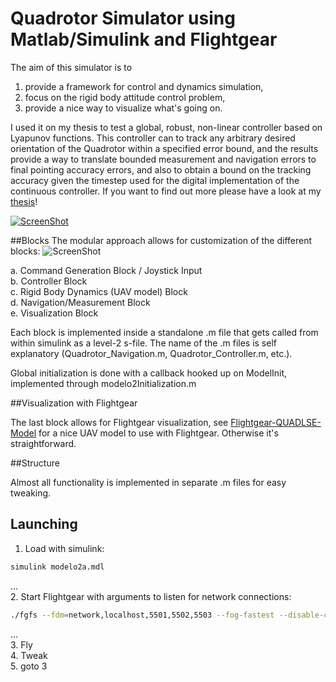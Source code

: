# Quadrotor Simulator using Matlab/Simulink and Flightgear

The aim of this simulator is to  
1. provide a framework for control and dynamics simulation,   
2. focus on the rigid body attitude control problem,  
3. provide a nice way to visualize what's going on.  

I used it on my thesis to test a global, robust, non-linear controller based on Lyapunov functions. This controller can to track any arbitrary desired orientation of the Quadrotor within a specified error bound, and the results provide a way to translate bounded measurement and navigation errors to final pointing accuracy errors, and also to obtain a bound on the tracking accuracy given the timestep used for the digital implementation of the continuous controller. If you want to find out more please have a look at my [thesis](http://psic.fi.uba.ar/Publicaciones/Tesis/Rosito/Rosito.pdf)!

[![ScreenShot](https://github.com/clausqr/qrsim2/raw/master/clipWUM7wxO1uRY.png)](https://www.youtube.com/watch?v=WUM7wxO1uRY)

##Blocks
The modular approach allows for customization of the different blocks:
![ScreenShot](https://github.com/clausqr/qrsim2/raw/master/qrsim2-block-diagram.png)

a. Command Generation Block / Joystick Input  
b. Controller Block  
c. Rigid Body Dynamics (UAV model) Block  
d. Navigation/Measurement Block  
e. Visualization Block  

Each block is implemented inside a standalone .m file that gets called from within simulink as a level-2 s-file. The name of the .m files is self explanatory (Quadrotor_Navigation.m, Quadrotor_Controller.m, etc.).  

Global initialization is done with a callback hooked up on ModelInit, implemented through modelo2Initialization.m

##Visualization with Flightgear

The last block allows for Flightgear visualization, see [Flightgear-QUADLSE-Model](https://github.com/clausqr/Flightgear-QUADLSE-Model) for a nice UAV model to use with Flightgear. Otherwise it's straightforward. 

##Structure

Almost all functionality is implemented in separate .m files for easy tweaking.

## Launching

1. Load with simulink:  
```bash
simulink modelo2a.mdl  
```
...  
2. Start Flightgear with arguments to listen for network connections:  
```bash
./fgfs --fdm=network,localhost,5501,5502,5503 --fog-fastest --disable-clouds --in-air --enable-freeze --aircraft=QUADLSE  
```
...  
3. Fly  
4. Tweak  
5. goto 3  
